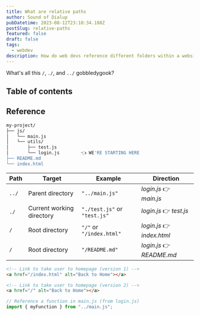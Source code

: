 ```yaml
---
title: What are relative paths
author: Sound of Dialup
pubDatetime: 2023-08-12T23:10:34.188Z
postSlug: relative-paths
featured: false
draft: false
tags:
  - webdev
description: How do web devs reference different folders within a website?
---
```


What's all this `/`, `./`, and `../` gobbledygook?

## Table of contents

## Reference

```bash
my-project/
├── js/
│   └── main.js
│   └── utils/
│       ├── test.js
│       └── login.js        👈 WE'RE STARTING HERE
├── README.md
└── index.html
```

| Path  | Target                    | Example                      | Direction                  |
| ----- | ------------------------- | ---------------------------- | -------------------------- |
| `../` | Parent directory          | `"../main.js"`               | _login.js_ 👉 _main.js_    |
| `./`  | Current working directory | `"./test.js"` or `"test.js"` | _login.js_ 👉 _test.js_    |
| `/`   | Root directory            | `"/"` or `"/index.html"`     | _login.js_ 👉 _index.html_ |
| `/`   | Root directory            | `"/README.md"`               | _login.js_ 👉 _README.md_  |

```html
<!-- Link to take user to homepage (version 1) -->
<a href="/index.html" alt="Back to Home"></a>

<!-- Link to take user to homepage (version 2) -->
<a href="/" alt="Back to Home"></a>
```

```js
// Reference a function in main.js (from login.js)
import { myFunction } from "../main.js";
```
